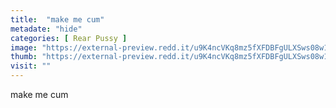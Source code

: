 ```yaml
---
title:  "make me cum"
metadate: "hide"
categories: [ Rear Pussy ]
image: "https://external-preview.redd.it/u9K4ncVKq8mz5fXFDBFgULXSws08w14aX6VsMpeMlj4.jpg?auto=webp&s=fdb6ea3ca2262546f98928b51b989786325f2c2d"
thumb: "https://external-preview.redd.it/u9K4ncVKq8mz5fXFDBFgULXSws08w14aX6VsMpeMlj4.jpg?width=640&crop=smart&auto=webp&s=5fc9256182d606a5d7fb3aa84ea7dac2135d30a5"
visit: ""
---
```

make me cum
